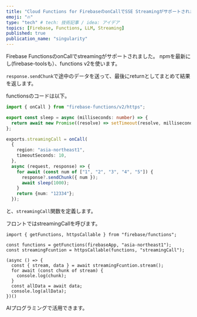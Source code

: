 ```yaml
---
title: "Cloud Functions for FirebaseのonCallでSSE Streamingがサポートされました"
emoji: "🔥"
type: "tech" # tech: 技術記事 / idea: アイデア
topics: [Firebase, Functions, LLM, Streaming]
published: true
publication_name: "singularity"
---
```



Firebase FunctionsのonCallでstreamingがサポートされました。
npmを最新にし(firebase-toolsも）、functions v2を使います。

`response.sendChunk`で途中のデータを送って、最後にreturnとしてまとめて結果を返します。

functionsのコードは以下。

```TypeScript
import { onCall } from "firebase-functions/v2/https";

export const sleep = async (milliseconds: number) => {
  return await new Promise((resolve) => setTimeout(resolve, milliseconds));
};

exports.streamingCall = onCall(
  {
    region: "asia-northeast1",
    timeoutSeconds: 10,
  },
  async (request, response) => {
    for await (const num of ["1", "2", "3", "4", "5"]) {
      response?.sendChunk({ num });
      await sleep(1000);
    }
    return {num: "12334"};
  });
```
と、`streamingCall`関数を定義します。

フロントではstreamingCallを呼びます。

```
import { getFunctions, httpsCallable } from "firebase/functions";

const functions = getFunctions(firebaseApp, "asia-northeast1");
const streamingFcuntion = httpsCallable(functions, "streamingCall");

(async () => {
  const { stream, data } = await streamingFcuntion.stream();
  for await (const chunk of stream) {
    console.log(chunk);
  }
  const allData = await data;
  console.log(allData);
})()
```

AIプログラミングで活用できます。